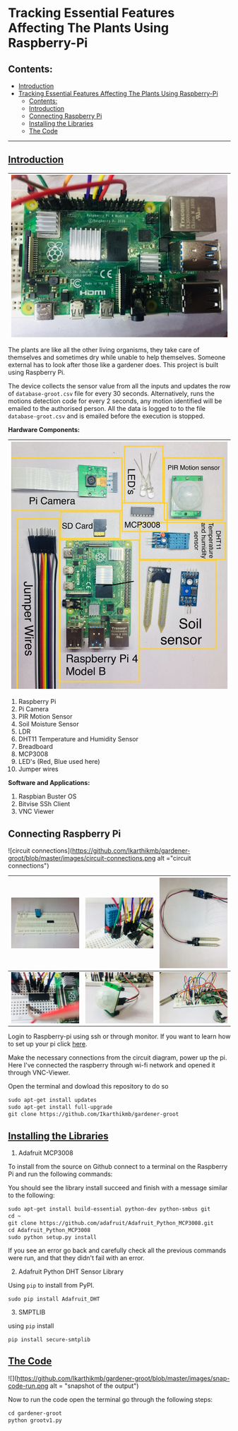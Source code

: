 # Tracking Essential Features Affecting The Plants Using Raspberry-Pi

## Contents:
 - [Introduction](#introduction)
- [Tracking Essential Features Affecting The Plants Using Raspberry-Pi](#tracking-essential-features-affecting-the-plants-using-raspberry-pi)
  - [Contents:](#contents)
  - [Introduction](#introduction)
  - [Connecting Raspberry Pi](#connecting-raspberry-pi)
  - [Installing the Libraries](#installing-the-libraries)
  - [The Code](#the-code)

---

## [Introduction](#contents)

| ![three](https://github.com/Ikarthikmb/gardener-groot/blob/master/images/2020-04-14%2022.23.42.jpg) |
| --------------------------------------------------------------------------------------------------- |
The plants are like all the other living organisms, they take care of themselves and sometimes dry while unable to help themselves. Someone external has to look after those like a gardener does. This project is built using Raspberry Pi.

The device collects the sensor value from all the inputs and updates the row of  `database-groot.csv` file for every 30 seconds. Alternatively, runs the motions detection code for every 2 seconds, any motion identified will be emailed to the authorised person. All the data is logged to to the file `database-groot.csv` and is emailed before the execution is stopped. 

**Hardware Components:**

| ![All the components used](https://github.com/Ikarthikmb/gardener-groot/blob/master/images/2020-04-14%2021.34.30.jpg) |
| --------------------------------------------------------------------------------------------------------------------- |

1. Raspberry Pi
2. Pi Camera
3. PIR Motion Sensor
4. Soil Moisture Sensor
5. LDR 
6. DHT11 Temperature and Humidity Sensor
7. Breadboard
8. MCP3008
9. LED's (Red, Blue used here)
10. Jumper wires

**Software and Applications:**

1. Raspbian Buster OS
2. Bitvise SSh Client
3. VNC Viewer


## Connecting Raspberry Pi

![circuit connections](https://github.com/Ikarthikmb/gardener-groot/blob/master/images/circuit-connections.png alt ="circuit connections")

| ![one](https://github.com/Ikarthikmb/gardener-groot/blob/master/images/2020-04-14%2021.41.21.jpg)     | ![two](https://github.com/Ikarthikmb/gardener-groot/blob/master/images/2020-04-14%2022.22.59.jpg)  | ![soil](https://github.com/Ikarthikmb/gardener-groot/blob/master/images/2020-04-14%2022.24.35.jpg)  |
| ----------------------------------------------------------------------------------------------------- | -------------------------------------------------------------------------------------------------- | --------------------------------------------------------------------------------------------------- |
| ![mcp3008](https://github.com/Ikarthikmb/gardener-groot/blob/master/images/2020-04-14%2022.22.20.jpg) | ![four](https://github.com/Ikarthikmb/gardener-groot/blob/master/images/2020-04-14%2022.24.12.jpg) | ![final](https://github.com/Ikarthikmb/gardener-groot/blob/master/images/2020-04-14%2022.20.43.jpg) |

Login to Raspberry-pi using ssh or through monitor. If you want to learn how to set up your pi click [here](https://www.instructables.com/id/Set-Up-Raspberry-Pi-4-Through-Laptoppc-Using-Ether/).

 Make the necessary connections from the circuit diagram, power up the pi. Here I've connected the raspberry through wi-fi network and opened it through VNC-Viewer.

 Open the terminal and dowload this repository to do so 

    sudo apt-get install updates
    sudo apt-get install full-upgrade
    git clone https://github.com/Ikarthikmb/gardener-groot


## [Installing the Libraries](#contents)

1. Adafruit MCP3008

To install from the source on Github connect to a terminal on the Raspberry Pi and run the following commands:

You should see the library install succeed and finish with a message similar to the following:

    sudo apt-get install build-essential python-dev python-smbus git
    cd ~
    git clone https://github.com/adafruit/Adafruit_Python_MCP3008.git
    cd Adafruit_Python_MCP3008
    sudo python setup.py install

If you see an error go back and carefully check all the previous commands were run, and that they didn't fail with an error.

2. Adafruit Python DHT Sensor Library

Using  `pip` to install from PyPI.

    sudo pip install Adafruit_DHT

3. SMPTLIB

using `pip` install

    pip install secure-smtplib

## [The Code](#contents)

![](https://github.com/Ikarthikmb/gardener-groot/blob/master/images/snap-code-run.png alt = "snapshot of the output")

Now to run the code open the terminal go through the following steps:

    cd gardener-groot
    python grootv1.py
